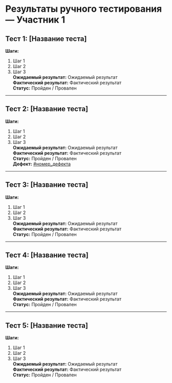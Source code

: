 # Результаты ручного тестирования — Участник 1

## Тест 1: [Название теста]
**Шаги:**  
1. Шаг 1  
2. Шаг 2  
3. Шаг 3  
**Ожидаемый результат:** Ожидаемый результат  
**Фактический результат:** Фактический результат  
**Статус:** Пройден / Провален

---

## Тест 2: [Название теста]
**Шаги:**  
1. Шаг 1  
2. Шаг 2  
3. Шаг 3  
**Ожидаемый результат:** Ожидаемый результат  
**Фактический результат:** Фактический результат  
**Статус:** Пройден / Провален  
**Дефект:** [#номер_дефекта](https://github.com/your-org/your-repo/issues/номер_дефекта)

---

## Тест 3: [Название теста]
**Шаги:**  
1. Шаг 1  
2. Шаг 2  
3. Шаг 3  
**Ожидаемый результат:** Ожидаемый результат  
**Фактический результат:** Фактический результат  
**Статус:** Пройден / Провален

---

## Тест 4: [Название теста]
**Шаги:**  
1. Шаг 1  
2. Шаг 2  
3. Шаг 3  
**Ожидаемый результат:** Ожидаемый результат  
**Фактический результат:** Фактический результат  
**Статус:** Пройден / Провален

---

## Тест 5: [Название теста]
**Шаги:**  
1. Шаг 1  
2. Шаг 2  
3. Шаг 3  
**Ожидаемый результат:** Ожидаемый результат  
**Фактический результат:** Фактический результат  
**Статус:** Пройден / Провален
